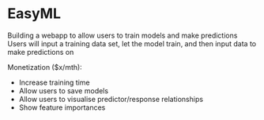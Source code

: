 # EasyML  
Building a webapp to allow users to train models and make predictions
Users will input a training data set, let the model train, and then input data to make predictions on

Monetization ($x/mth):
- Increase training time
- Allow users to save models
- Allow users to visualise predictor/response relationships
- Show feature importances
